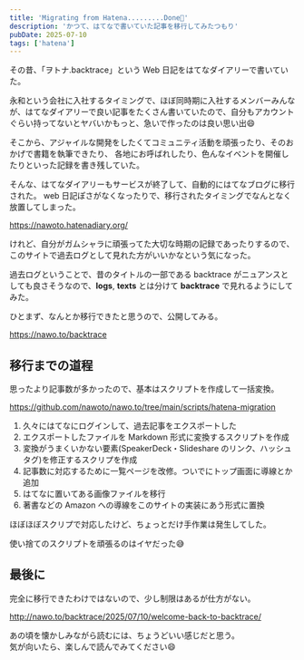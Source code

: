 ```yaml
---
title: 'Migrating from Hatena.........Done🤔'
description: 'かつて、はてなで書いていた記事を移行してみたつもり'
pubDate: 2025-07-10
tags: ['hatena']
---
```


その昔、「ヲトナ.backtrace」という Web 日記をはてなダイアリーで書いていた。

永和という会社に入社するタイミングで、ほぼ同時期に入社するメンバーみんなが、はてなダイアリーで良い記事をたくさん書いていたので、自分もアカウントぐらい持ってないとヤバいかもっと、急いで作ったのは良い思い出😄

そこから、アジャイルな開発をしたくてコミュニティ活動を頑張ったり、そのおかげで書籍を執筆できたり、
各地にお呼ばれしたり、色んなイベントを開催したりといった記録を書き残していた。

そんな、はてなダイアリーもサービスが終了して、自動的にはてなブログに移行された。
web 日記ぽさがなくなったりで、移行されたタイミングでなんとなく放置してしまった。

https://nawoto.hatenadiary.org/

けれど、自分がガムシャラに頑張ってた大切な時期の記録であったりするので、このサイトで過去ログとして見れた方がいいかなという気になった。

過去ログということで、昔のタイトルの一部である backtrace がニュアンスとしても良さそうなので、**logs**, **texts** とは分けて **backtrace** で見れるようにしてみた。

ひとまず、なんとか移行できたと思うので、公開してみる。

https://nawo.to/backtrace

## 移行までの道程

思ったより記事数が多かったので、基本はスクリプトを作成して一括変換。

https://github.com/nawoto/nawo.to/tree/main/scripts/hatena-migration

1. 久々にはてなにログインして、過去記事をエクスポートした
2. エクスポートしたファイルを Markdown 形式に変換するスクリプトを作成
3. 変換がうまくいかない要素(SpeakerDeck・Slideshare のリンク、ハッシュタグ)を修正するスクリプを作成
4. 記事数に対応するために一覧ページを改修。ついでにトップ画面に導線とか追加
5. はてなに置いてある画像ファイルを移行
6. 著書などの Amazon への導線をこのサイトの実装にあう形式に置換

ほぼほぼスクリプで対応したけど、ちょっとだけ手作業は発生してした。

使い捨てのスクリプトを頑張るのはイヤだった😅

## 最後に

完全に移行できたわけではないので、少し制限はあるが仕方がない。

http://nawo.to/backtrace/2025/07/10/welcome-back-to-backtrace/

あの頃を懐かしみながら読むには、ちょうどいい感じだと思う。  
気が向いたら、楽しんで読んでみてください😄
